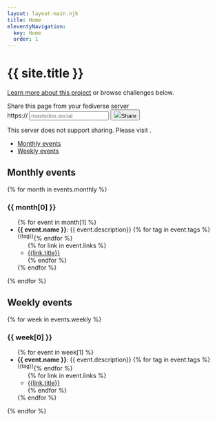 ```yaml
---
layout: layout-main.njk
title: Home
eleventyNavigation:
  key: Home
  order: 1
---
```


<div class="p-5 mb-5 bg-body-tertiary rounded-bottom-3">
  <div class="container-fluid">
    <h1 class="display-5 fw-bold">{{ site.title }}</h1>
    <p class="col-md-8 fs-5">
      <a href="/about/">Learn more about this project</a> or browse challenges below. 
    </p>
    <form class="fsb-prompt">
      <label>Share this page from your fediverse server</label>
      <div class="fsb-input-group mb-3">
        <span class="fsb-input-group-text">https://</span>
        <input required
          type="text"
          name="fediverse-domain"
          placeholder="mastodon.social"
          class="fsb-input fsb-domain"
          aria-label="Server domain">
        <button class="fsb-button"
          type="submit"><img src="https://fediverse-share-button.stefanbohacek.dev/fediverse-share-button/icons/mastodon.svg"
            class="fsb-icon"></span>Share</button>
      </div>
      <p class="fsb-support-note fsb-d-none">This server does not support sharing. Please visit <a
          class="fsb-support-note-link"
          target="_blank"
          href=""></a>.</p>
    </form>
    <link rel="stylesheet" href="https://fediverse-share-button.stefanbohacek.dev/fediverse-share-button/styles.min.css">
    <script src="https://fediverse-share-button.stefanbohacek.dev/fediverse-share-button/script.min.js" defer class="fsb-script"></script>
  </div>
</div>

<ul>
  <li>
    <a href="#monthly-events">Monthly events</a>
  </li>
  <li>
    <a href="#weekly-events">Weekly events</a>
  </li>
</ul>

<div>
  <h2 id="monthly-events" class="mt-5 sticky-top bg-body">Monthly events</h2>
  {% for month in events.monthly %}
  <div>
    <h3>{{ month[0] }}</h3>
    <ul>
      {% for event in month[1] %}
      <li>
        <strong>{{ event.name }}</strong>: {{ event.description}}
        {% for tag in event.tags %}<sup class="badge rounded-pill text-bg-info me-1">{{tag}}</sup>{% endfor %}
        <ul>{% for link in event.links %}<li><a href="{{link.url}}">{{link.title}}</a></li>{% endfor %}</ul>
      </li>
      {% endfor %}
    </ul>
  {% endfor %}
  </div>
</div>
<div>
<h2 id="weekly-events" class="mt-5 sticky-top bg-body">Weekly events</h2>
  {% for week in events.weekly %}
  <div>
    <h3>{{ week[0] }}</h3>
    <ul>
      {% for event in week[1] %}
      <li>
        <strong>{{ event.name }}</strong>: {{ event.description}}
        {% for tag in event.tags %}<sup class="badge rounded-pill text-bg-info me-1">{{tag}}</sup>{% endfor %}
        <ul>{% for link in event.links %}<li><a href="{{link.url}}">{{link.title}}</a></li>{% endfor %}</ul>
      </li>
      {% endfor %}
    </ul>
  </div>
  {% endfor %}
</div>
